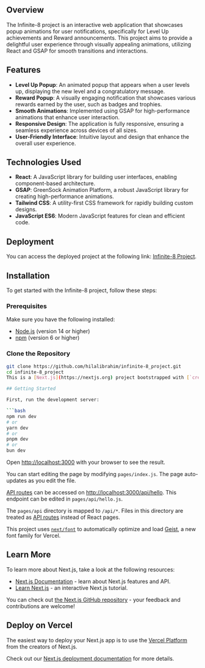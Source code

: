 ## Overview

The Infinite-8 project is an interactive web application that showcases popup animations for user notifications, specifically for Level Up achievements and Reward announcements. This project aims to provide a delightful user experience through visually appealing animations, utilizing React and GSAP for smooth transitions and interactions.

## Features

- **Level Up Popup**: An animated popup that appears when a user levels up, displaying the new level and a congratulatory message.
- **Reward Popup**: A visually engaging notification that showcases various rewards earned by the user, such as badges and trophies.
- **Smooth Animations**: Implemented using GSAP for high-performance animations that enhance user interaction.
- **Responsive Design**: The application is fully responsive, ensuring a seamless experience across devices of all sizes.
- **User-Friendly Interface**: Intuitive layout and design that enhance the overall user experience.

## Technologies Used

- **React**: A JavaScript library for building user interfaces, enabling component-based architecture.
- **GSAP**: GreenSock Animation Platform, a robust JavaScript library for creating high-performance animations.
- **Tailwind CSS**: A utility-first CSS framework for rapidly building custom designs.
- **JavaScript ES6**: Modern JavaScript features for clean and efficient code.

## Deployment

You can access the deployed project at the following link: [Infinite-8 Project](https://infinite-8-project.onrender.com/).

## Installation

To get started with the Infinite-8 project, follow these steps:

### Prerequisites

Make sure you have the following installed:

- [Node.js](https://nodejs.org/) (version 14 or higher)
- [npm](https://www.npmjs.com/) (version 6 or higher)

### Clone the Repository

```bash
git clone https://github.com/hilalibrahim/infinite-8_project.git
cd infinite-8_project
This is a [Next.js](https://nextjs.org) project bootstrapped with [`create-next-app`](https://nextjs.org/docs/pages/api-reference/create-next-app).

## Getting Started

First, run the development server:

```bash
npm run dev
# or
yarn dev
# or
pnpm dev
# or
bun dev
```

Open [http://localhost:3000](http://localhost:3000) with your browser to see the result.

You can start editing the page by modifying `pages/index.js`. The page auto-updates as you edit the file.

[API routes](https://nextjs.org/docs/pages/building-your-application/routing/api-routes) can be accessed on [http://localhost:3000/api/hello](http://localhost:3000/api/hello). This endpoint can be edited in `pages/api/hello.js`.

The `pages/api` directory is mapped to `/api/*`. Files in this directory are treated as [API routes](https://nextjs.org/docs/pages/building-your-application/routing/api-routes) instead of React pages.

This project uses [`next/font`](https://nextjs.org/docs/pages/building-your-application/optimizing/fonts) to automatically optimize and load [Geist](https://vercel.com/font), a new font family for Vercel.

## Learn More

To learn more about Next.js, take a look at the following resources:

- [Next.js Documentation](https://nextjs.org/docs) - learn about Next.js features and API.
- [Learn Next.js](https://nextjs.org/learn-pages-router) - an interactive Next.js tutorial.

You can check out [the Next.js GitHub repository](https://github.com/vercel/next.js) - your feedback and contributions are welcome!

## Deploy on Vercel

The easiest way to deploy your Next.js app is to use the [Vercel Platform](https://vercel.com/new?utm_medium=default-template&filter=next.js&utm_source=create-next-app&utm_campaign=create-next-app-readme) from the creators of Next.js.

Check out our [Next.js deployment documentation](https://nextjs.org/docs/pages/building-your-application/deploying) for more details.
